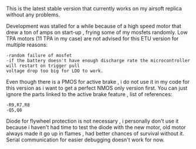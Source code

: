 This is the latest stable version that currently works on my airsoft replica without any problems.

Development was stalled for a while because of a high speed motor that drew a ton of amps on start-up , frying some of my mosfets randomly. Low TPA motors (11 TPA in my case) are not advised for this ETU version
for multiple reasons:

	-random failure of mosfet
	-if the battery doesn't have enough discharge rate the microcontroller will restart on trigger pull
	voltage drop too big for LDO to work.

Even though there is a PMOS for active brake , i do not use it in my code for this version as i want to get a perfect NMOS only version first.
You can just ignore the parts linked to the active brake feature , list of references:

	-R9,R7,R8
	-Q5,Q8

Diode for flywheel protection is not necessary , i personally don't use it because i haven't had time to test the diode with the new motor, old motor always made it go up in flames , 
had better chances of survival without it. 
Serial communication for easier debugging doesn't work for now.

